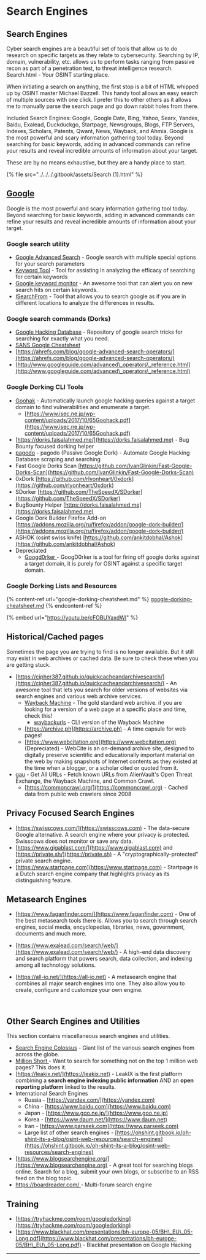 # Search Engines

## **Search Engines**

Cyber search engines are a beautiful set of tools that allow us to do research on specific targets as they relate to cybersecurity. Searching by IP, domain, vulnerability, etc. allows us to perform tasks ranging from passive recon as part of a penetration test, to threat intelligence research. Search.html - Your OSINT starting place.

When initiating a search on anything, the first stop is a bit of HTML whipped up by OSINT master Michael Bazzell. This handy tool allows an easy search of multiple sources with one click. I prefer this to other others as it allows me to manually parse the search page and go down rabbit holes from there.

Included Search Engines: Google, Google Date, Bing, Yahoo, Searx, Yandex, Baidu, Exalead, Duckduckgo, Startpage, Newsgroups, Blogs, FTP Servers, Indexes, Scholars, Patents, Qwant, News, Wayback, and Ahmia. Google is the most powerful and scary information gathering tool today. Beyond searching for basic keywords, adding in advanced commands can refine your results and reveal incredible amounts of information about your target.

These are by no means exhaustive, but they are a handy place to start.

{% file src="../../../.gitbook/assets/Search (1).html" %}

## [**Google**](https://google.com)

Google is the most powerful and scary information gathering tool today. Beyond searching for basic keywords, adding in advanced commands can refine your results and reveal incredible amounts of information about your target.

### Google search utility

* [Google Advanced Search](https://www.google.com/advanced\_search) - Google search with multiple special options for your search parameters
* [Keyword Tool](https://keywordtool.io) - Tool for assisting in analyzing the efficacy of searching for certain keywords
* [Google keyword monitor](https://www.google.com/alerts) - An awesome tool that can alert you on new search hits on certain keywords.
* [ISearchFrom](https://isearchfrom.com) - Tool that allows you to search google as if you are in different locations to analyze the differences in results.

### Google search commands (Dorks)

* [Google Hacking Database](https://www.exploit-db.com/google-hacking-database) - Repository of google search tricks for searching for exactly what you need.
* [SANS Google Cheatsheet](https://www.sans.org/security-resources/GoogleCheatSheet.pdf)
* [https://ahrefs.com/blog/google-advanced-search-operators/](https://ahrefs.com/blog/google-advanced-search-operators/)
* [http://www.googleguide.com/advanced\_operators\_reference.html](http://www.googleguide.com/advanced\_operators\_reference.html)

### Google Dorking CLI Tools

* [Goohak](https://github.com/1N3/Goohak/) - Automatically launch google hacking queries against a target domain to find vulnerabilities and enumerate a target.
  * [https://www.isec.ne.jp/wp-content/uploads/2017/10/65Goohack.pdf](https://www.isec.ne.jp/wp-content/uploads/2017/10/65Goohack.pdf)
* [https://dorks.faisalahmed.me/](https://dorks.faisalahmed.me) - Bug Bounty focused dorking helper
* [pagodo](https://github.com/opsdisk/pagodo) - pagodo (Passive Google Dork) - Automate Google Hacking Database scraping and searching
* Fast Google Dorks Scan [https://github.com/IvanGlinkin/Fast-Google-Dorks-Scan](https://github.com/IvanGlinkin/Fast-Google-Dorks-Scan)
* 0xDork [https://github.com/rlyonheart/0xdork](https://github.com/rlyonheart/0xdork)
* SDorker [https://github.com/TheSpeedX/SDorker](https://github.com/TheSpeedX/SDorker)
* BugBounty Helper [https://dorks.faisalahmed.me](https://dorks.faisalahmed.me)
* Google Dork Builder Firefox Add-on [https://addons.mozilla.org/ru/firefox/addon/google-dork-builder/](https://addons.mozilla.org/ru/firefox/addon/google-dork-builder/)
* ASHOK (osint swiss knife) [https://github.com/ankitdobhal/Ashok](https://github.com/ankitdobhal/Ashok)
* Depreciated
  * [Googd0rker ](https://github.com/ZephrFish/GoogD0rker/)- GoogD0rker is a tool for firing off google dorks against a target domain, it is purely for OSINT against a specific target domain.

### Google Dorking Lists and Resources

{% content-ref url="google-dorking-cheatsheet.md" %}
[google-dorking-cheatsheet.md](google-dorking-cheatsheet.md)
{% endcontent-ref %}

{% embed url="https://youtu.be/cFOBUYaxdWI" %}

## **Historical/Cached pages**

Sometimes the page you are trying to find is no longer available. But it still may exist in web archives or cached data. Be sure to check these when you are getting stuck.



* [https://cipher387.github.io/quickcacheandarchivesearch/](https://cipher387.github.io/quickcacheandarchivesearch/) - An awesome tool that lets you search for older versions of websites via search engines and various web archive services.
  * [Wayback Machine](https://web.archive.org) - The gold standard web archive. if you are looking for a version of a web page at a specific place and time, check this!
    * [waybackurls](https://github.com/tomnomnom/waybackurls) - CLI version of the Wayback Machine
  * [https://archive.ph](https://archive.ph) - A time capsule for web pages!
  * [https://www.webcitation.org](https://www.webcitation.org) (Depreciated) - WebCite is an on-demand archive site, designed to digitally preserve scientific and educationally important material on the web by making snapshots of Internet contents as they existed at the time when a blogger, or a scholar cited or quoted from it.
* [gau](https://github.com/lc/gau) - Get All URLs - Fetch known URLs from AlienVault's Open Threat Exchange, the Wayback Machine, and Common Crawl.
  * [https://commoncrawl.org/](https://commoncrawl.org) - Cached data from public web crawlers since 2008

## Privacy Focused Search Engines

* [https://swisscows.com/](https://swisscows.com) - The data-secure Google alternative. A search engine where your privacy is protected. Swisscows does not monitor or save any data.
* [https://www.gigablast.com/](https://www.gigablast.com) and [https://private.sh/](https://private.sh) - A "cryptographically-protected" private search engine.
* [https://www.startpage.com](https://www.startpage.com) - Startpage is a Dutch search engine company that highlights privacy as its distinguishing feature.

## Metasearch Engines

* [https://www.faganfinder.com/](https://www.faganfinder.com) - One of the best metasearch tools there is. Allows you to search through search engines, social media, encyclopedias, libraries, news, government, documents and much more.
* [https://www.exalead.com/search/web/](https://www.exalead.com/search/web/) - A high-end data discovery and search platform that powers search, data collection, and indexing among all technology solutions.
*   [https://all-io.net/](https://all-io.net) - A metasearch engine that combines all major search engines into one. They also allow you to create, configure and customize your own engine.

    ​

## Other Search Engines and Utilities

This section contains miscellaneous search engines and utilities.

* [Search Engine Colossus](https://www.searchenginecolossus.com) - Giant list of the various search engines from across the globe.
* [Million Short ](https://millionshort.com)- Want to search for something not on the top 1 million web pages? This does it.
* [https://leakix.net/](https://leakix.net) - LeakIX is the first platform combining a **search engine indexing public information** AND an **open reporting platform** linked to the results.
* International Search Engines
  * Russia - [https://yandex.com/](https://yandex.com)
  * China - [https://www.baidu.com](https://www.baidu.com)
  * Japan - [https://www.goo.ne.jp/](https://www.goo.ne.jp)
  * Korea - [https://www.daum.net/](https://www.daum.net)
  * Iran - [https://www.parseek.com](https://www.parseek.com)
  * Large list of other search engines - [https://ohshint.gitbook.io/oh-shint-its-a-blog/osint-web-resources/search-engines](https://ohshint.gitbook.io/oh-shint-its-a-blog/osint-web-resources/search-engines)
* [https://www.blogsearchengine.org/](https://www.blogsearchengine.org) - A great tool for searching blogs online. Search for a blog, submit your own blogs, or subscribe to an RSS feed on the blog topic.
* [https://boardreader.com/ ](https://boardreader.com) - Multi-forum search engine

## **Training**

* [https://tryhackme.com/room/googledorking](https://tryhackme.com/room/googledorking)
* [https://www.blackhat.com/presentations/bh-europe-05/BH\_EU\_05-Long.pdf](https://www.blackhat.com/presentations/bh-europe-05/BH\_EU\_05-Long.pdf) - Blackhat presentation on Google Hacking

****
